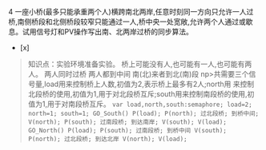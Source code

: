 4
一座小桥(最多只能承重两个人)横跨南北两岸,任意时刻同一方向只允许一人过 桥,南侧桥段和北侧桥段较窄只能通过一人,桥中央一处宽敞,允许两个人通过或歇
息。试用信号灯和PV操作写出南、北两岸过桥的同步算法。
- [x]  

> 知识点：实验环境准备实验。
> 桥上可能没有人,也可能有一人,也可能有两人。
> 两人同时过桥
> 两人都到中间
> 南(北)来者到北(南)段
> np>共需要三个信号量,load用来控制桥上人数,初值为2,表示桥上最多有2人;north用
> 来控制北段桥的使用,初值为1,用于对北段桥互斥;south用来控制南段桥的使用,初 值为1,用于对南段桥互斥。
>     ```
>     var load,north,south:semaphore;
>     load=2;
>     north=1;
>     south=1;
>     GO_South()
>     P(load);
>     P(north);
>     过北段桥;
>     到桥中间;
>     V(north);
>     P(south);
>     过南段桥;
>     到达南岸;
>     V(south);
>     V(load);
>     GO_North()
>     P(load);
>     P(south);
>     过南段桥;
>     到桥中间
>     V(south);
>     P(north);
>     过北段桥;
>     到达北岸
>     V(north);
>     V(load);
>     ```
>     
